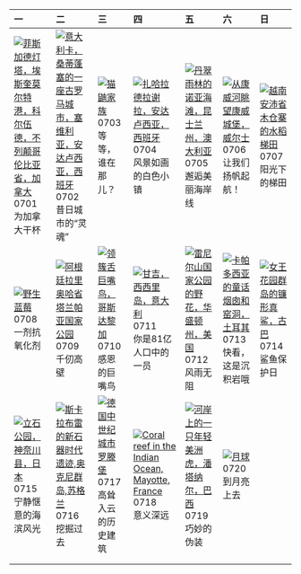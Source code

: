 | 一                                                                                                                                                                                                                  | 二                                                                                                                                                                                                           | 三                                                                                                                                                                                                 | 四                                                                                                                                                                                                                     | 五                                                                                                                                                                                                     | 六                                                                                                                                                                                                  | 日                                                                                                                                                                                         |
|:-------------------------------------------------------------------------------------------------------------------------------------------------------------------------------------------------------------------|:------------------------------------------------------------------------------------------------------------------------------------------------------------------------------------------------------------|:--------------------------------------------------------------------------------------------------------------------------------------------------------------------------------------------------|:----------------------------------------------------------------------------------------------------------------------------------------------------------------------------------------------------------------------|:------------------------------------------------------------------------------------------------------------------------------------------------------------------------------------------------------|:---------------------------------------------------------------------------------------------------------------------------------------------------------------------------------------------------|:------------------------------------------------------------------------------------------------------------------------------------------------------------------------------------------|
| [![](https://www.bing.com/th?id=OHR.FisgardLighthouse_ZH-CN5474064913_320x240.jpg '菲斯加德灯塔，埃斯奎莫尔特港，科尔伍德，不列颠哥伦比亚省，加拿大')](https://www.bing.com/th?id=OHR.FisgardLighthouse_ZH-CN5474064913_UHD.jpg)<br>0701<br>为加拿大干杯 | [![](https://www.bing.com/th?id=OHR.ItalicaRuins_ZH-CN5932138207_320x240.jpg '意大利卡，桑蒂蓬塞的一座古罗马城市，塞维利亚，安达卢西亚，西班牙')](https://www.bing.com/th?id=OHR.ItalicaRuins_ZH-CN5932138207_UHD.jpg)<br>0702<br>昔日城市的“灵魂” | [![](https://www.bing.com/th?id=OHR.MeerkatManor_ZH-CN2486051161_320x240.jpg '猫鼬家族')](https://www.bing.com/th?id=OHR.MeerkatManor_ZH-CN2486051161_UHD.jpg)<br>0703<br>等等，谁在那儿？                    | [![](https://www.bing.com/th?id=OHR.ZaharaDeLaSierra_ZH-CN6500182265_320x240.jpg '扎哈拉德拉谢拉，安达卢西亚，西班牙')](https://www.bing.com/th?id=OHR.ZaharaDeLaSierra_ZH-CN6500182265_UHD.jpg)<br>0704<br>风景如画的白色小镇                  | [![](https://www.bing.com/th?id=OHR.NoahBeach_ZH-CN6676061324_320x240.jpg '丹翠雨林的诺亚海滩，昆士兰州，澳大利亚')](https://www.bing.com/th?id=OHR.NoahBeach_ZH-CN6676061324_UHD.jpg)<br>0705<br>邂逅美丽海岸线                | [![](https://www.bing.com/th?id=OHR.ConwyRiver_ZH-CN6871799250_320x240.jpg '从康威河眺望康威城堡，威尔士')](https://www.bing.com/th?id=OHR.ConwyRiver_ZH-CN6871799250_UHD.jpg)<br>0706<br>让我们扬帆起航！               | [![](https://www.bing.com/th?id=OHR.YenBaiTerraces_ZH-CN7224453501_320x240.jpg '越南安沛省木仓寨的水稻梯田')](https://www.bing.com/th?id=OHR.YenBaiTerraces_ZH-CN7224453501_UHD.jpg)<br>0707<br>阳光下的梯田 |
| [![](https://www.bing.com/th?id=OHR.NorwayBlueberries_ZH-CN7643097235_320x240.jpg '野生蓝莓')](https://www.bing.com/th?id=OHR.NorwayBlueberries_ZH-CN7643097235_UHD.jpg)<br>0708<br>一剂抗氧化剂                             | [![](https://www.bing.com/th?id=OHR.TalampayaNP_ZH-CN7905859626_320x240.jpg '阿根廷拉里奥哈省塔兰帕亚国家公园')](https://www.bing.com/th?id=OHR.TalampayaNP_ZH-CN7905859626_UHD.jpg)<br>0709<br>千仞高壁                        | [![](https://www.bing.com/th?id=OHR.CollaredAracari_ZH-CN8787234462_320x240.jpg '领簇舌巨嘴鸟，哥斯达黎加')](https://www.bing.com/th?id=OHR.CollaredAracari_ZH-CN8787234462_UHD.jpg)<br>0710<br>感恩的巨嘴鸟        | [![](https://www.bing.com/th?id=OHR.GangiSicily_ZH-CN9086944081_320x240.jpg '甘吉，西西里岛，意大利')](https://www.bing.com/th?id=OHR.GangiSicily_ZH-CN9086944081_UHD.jpg)<br>0711<br>你是81亿人口中的一员                                | [![](https://www.bing.com/th?id=OHR.RainierWildflowers_ZH-CN7392242353_320x240.jpg '雷尼尔山国家公园的野花，华盛顿州，美国')](https://www.bing.com/th?id=OHR.RainierWildflowers_ZH-CN7392242353_UHD.jpg)<br>0712<br>风雨无阻 | [![](https://www.bing.com/th?id=OHR.CappadociaRocks_ZH-CN9283633861_320x240.jpg '卡帕多西亚的童话烟囱和窑洞，土耳其')](https://www.bing.com/th?id=OHR.CappadociaRocks_ZH-CN9283633861_UHD.jpg)<br>0713<br>快看，这是沉积岩哦 | [![](https://www.bing.com/th?id=OHR.SilkyShark_ZH-CN9523915460_320x240.jpg '女王花园群岛的镰形真鲨，古巴')](https://www.bing.com/th?id=OHR.SilkyShark_ZH-CN9523915460_UHD.jpg)<br>0714<br>鲨鱼保护日         |
| [![](https://www.bing.com/th?id=OHR.TateishiPark_ZH-CN9903501398_320x240.jpg '立石公园，神奈川县，日本')](https://www.bing.com/th?id=OHR.TateishiPark_ZH-CN9903501398_UHD.jpg)<br>0715<br>宁静惬意的海滨风光                            | [![](https://www.bing.com/th?id=OHR.AncientOrkney_ZH-CN1110318653_320x240.jpg '斯卡拉布雷的新石器时代遗迹,奥克尼群岛,苏格兰')](https://www.bing.com/th?id=OHR.AncientOrkney_ZH-CN1110318653_UHD.jpg)<br>0716<br>挖掘过去             | [![](https://www.bing.com/th?id=OHR.MedievalRothenburg_ZH-CN1522774136_320x240.jpg '德国中世纪城市罗滕堡')](https://www.bing.com/th?id=OHR.MedievalRothenburg_ZH-CN1522774136_UHD.jpg)<br>0717<br>高耸入云的历史建筑 | [![](https://www.bing.com/th?id=OHR.MayotteCoral_ZH-CN8106288026_320x240.jpg 'Coral reef in the Indian Ocean, Mayotte, France')](https://www.bing.com/th?id=OHR.MayotteCoral_ZH-CN8106288026_UHD.jpg)<br>0718<br>意义深远 | [![](https://www.bing.com/th?id=OHR.YoungJaguar_ZH-CN2249923627_320x240.jpg '河岸上的一只年轻美洲虎，潘塔纳尔，巴西')](https://www.bing.com/th?id=OHR.YoungJaguar_ZH-CN2249923627_UHD.jpg)<br>0719<br>巧妙的伪装              | [![](https://www.bing.com/th?id=OHR.MineralMoon_ZH-CN2555749456_320x240.jpg '月球')](https://www.bing.com/th?id=OHR.MineralMoon_ZH-CN2555749456_UHD.jpg)<br>0720<br>到月亮上去                            |                                                                                                                                                                                           |
|                                                                                                                                                                                                                    |                                                                                                                                                                                                             |                                                                                                                                                                                                   |                                                                                                                                                                                                                       |                                                                                                                                                                                                       |                                                                                                                                                                                                    |                                                                                                                                                                                           |
|                                                                                                                                                                                                                    |                                                                                                                                                                                                             |                                                                                                                                                                                                   |                                                                                                                                                                                                                       |                                                                                                                                                                                                       |                                                                                                                                                                                                    |                                                                                                                                                                                           |